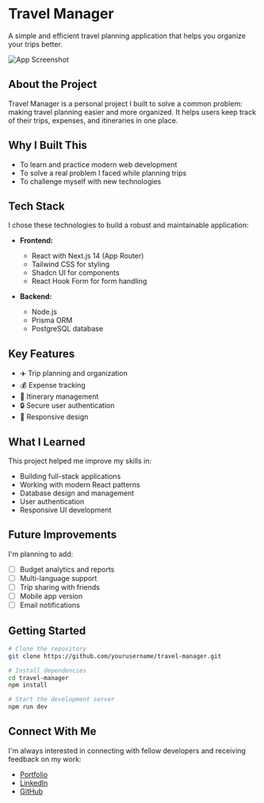 # Travel Manager

A simple and efficient travel planning application that helps you organize your trips better.

![App Screenshot](./public/screenshot.png)

## About the Project

Travel Manager is a personal project I built to solve a common problem: making travel planning easier and more organized. It helps users keep track of their trips, expenses, and itineraries in one place.

## Why I Built This

- To learn and practice modern web development
- To solve a real problem I faced while planning trips
- To challenge myself with new technologies

## Tech Stack

I chose these technologies to build a robust and maintainable application:

- **Frontend:**

  - React with Next.js 14 (App Router)
  - Tailwind CSS for styling
  - Shadcn UI for components
  - React Hook Form for form handling

- **Backend:**
  - Node.js
  - Prisma ORM
  - PostgreSQL database

## Key Features

- ✈️ Trip planning and organization
- 💰 Expense tracking
- 📅 Itinerary management
- 🔒 Secure user authentication
- 📱 Responsive design

## What I Learned

This project helped me improve my skills in:

- Building full-stack applications
- Working with modern React patterns
- Database design and management
- User authentication
- Responsive UI development

## Future Improvements

I'm planning to add:

- [ ] Budget analytics and reports
- [ ] Multi-language support
- [ ] Trip sharing with friends
- [ ] Mobile app version
- [ ] Email notifications

## Getting Started

```bash
# Clone the repository
git clone https://github.com/yourusername/travel-manager.git

# Install dependencies
cd travel-manager
npm install

# Start the development server
npm run dev
```

## Connect With Me

I'm always interested in connecting with fellow developers and receiving feedback on my work:

- [Portfolio](https://facuperezm.com)
- [LinkedIn](https://www.linkedin.com/in/facuperezm/)
- [GitHub](https://github.com/facuperezm)
